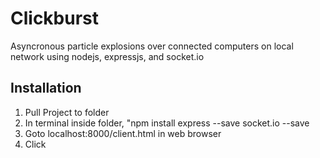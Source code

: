 # Clickburst

Asyncronous particle explosions over connected computers on local network using nodejs, expressjs, and socket.io

## Installation

1. Pull Project to folder
2. In terminal inside folder, "npm install express --save socket.io --save
3. Goto localhost:8000/client.html in web browser
4. Click
